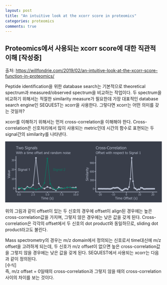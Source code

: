 ```yaml
---
layout: post
title: "An intuitive look at the xcorr score in proteomics"
categories: proteomics
comments: true
---
```


## Proteomics에서 사용되는 xcorr score에 대한 직관적 이해 [작성중]

출처: https://willfondrie.com/2019/02/an-intuitive-look-at-the-xcorr-score-function-in-proteomics/

Peptide identification을 위한 database search는 기본적으로 theoretical spectrum과 measured/observed spectrum을 비교하는 작업이다.
두 spectrum을 비교하기 위해서는 적절한 similarity measure가 필요한데 가장 대표적인 database search engine인 SEQUEST는 xcorr을 사용한다.
그렇다면 xcorr는 어떤 의미를 갖는 것일까?

xcorr를 이해하기 위해서는 먼저 cross-correlation을 이해해야 한다. Cross-correlation은 신호처리에서 많이 사용되는 metric인데 시간의 함수로 표현되는 두 signal간의 similarity를 나타낸다.

![Image of fragmentation](/assets/img/proteomics/xcorr_example.png)

위의 그림과 같이 offset이 있는 두 신호의 경우에 offset이 align된 경우에는 높은 cross-correlation값을 가지며, 그렇지 않은 경우에는 낮은 값을 갖게 된다. Cross-correlation은 각각의 offset에서 두 신호의 dot product와 동일하므로, sliding dot product라고도 불린다.

Mass spectrometry의 경우는 m/z domain에서 정의되는 신호로서 time대신에 m/z offset을 고려하게 되는데, 두 신호가 m/z offset이 없으면 높은 cross-correlation값을 그렇지 않을 경우에는 낮은 값을 갖게 된다. SEQUEST에서 사용되는 xcorr는 다음과 같이 정의된다.  
[수식]  
즉, m/z offset = 0일때의 cross-correlation과 그렇지 않을 때의 cross-correlation사이의 차이를 보는 것이다.
